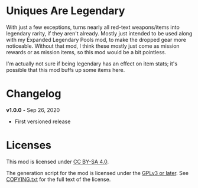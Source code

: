 Uniques Are Legendary
=====================

With just a few exceptions, turns nearly all red-text weapons/items into
legendary rarity, if they aren't already.  Mostly just intended to be used
along with my Expanded Legendary Pools mod, to make the dropped gear more
noticeable.  Without that mod, I think these mostly just come as mission
rewards or as mission items, so this mod would be a bit pointless.

I'm actually not sure if being legendary has an effect on item stats; it's
possible that this mod buffs up some items here.

Changelog
=========

**v1.0.0** - Sep 26, 2020
 * First versioned release
 
Licenses
========

This mod is licensed under [CC BY-SA 4.0](https://creativecommons.org/licenses/by-sa/4.0/).

The generation script for the mod is licensed under the
[GPLv3 or later](https://www.gnu.org/licenses/quick-guide-gplv3.html).
See [COPYING.txt](../../COPYING.txt) for the full text of the license.

